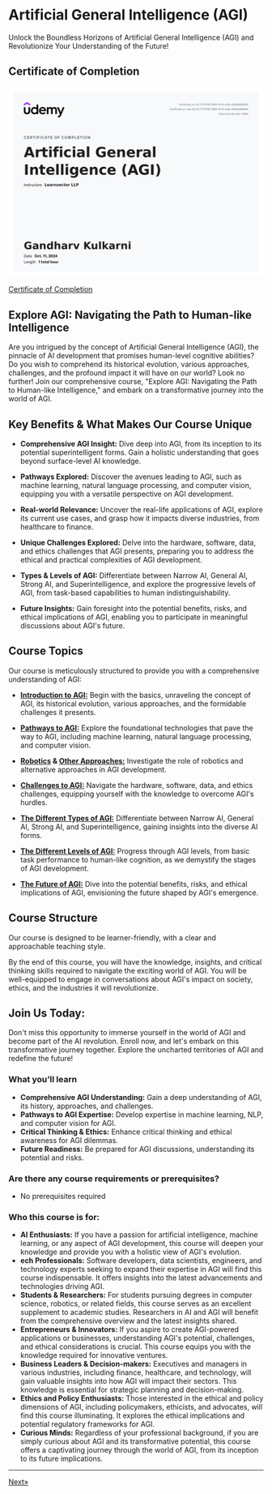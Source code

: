 # Artificial General Intelligence (AGI)

Unlock the Boundless Horizons of Artificial General Intelligence (AGI) and Revolutionize Your Understanding of the Future!

## Certificate of Completion

<img src="Certificate of Completion/Certificate of Completion.jpg">

<a href="Certificate of Completion/" target="_blank">Certificate of Completion</a>

## Explore AGI: Navigating the Path to Human-like Intelligence

Are you intrigued by the concept of Artificial General Intelligence (AGI), the pinnacle of AI development that promises human-level cognitive abilities? Do you wish to comprehend its historical evolution, various approaches, challenges, and the profound impact it will have on our world? Look no further! Join our comprehensive course, "Explore AGI: Navigating the Path to Human-like Intelligence," and embark on a transformative journey into the world of AGI.

## Key Benefits & What Makes Our Course Unique

* **Comprehensive AGI Insight:** Dive deep into AGI, from its inception to its potential superintelligent forms. Gain a holistic understanding that goes beyond surface-level AI knowledge.

* **Pathways Explored:** Discover the avenues leading to AGI, such as machine learning, natural language processing, and computer vision, equipping you with a versatile perspective on AGI development.

* **Real-world Relevance:** Uncover the real-life applications of AGI, explore its current use cases, and grasp how it impacts diverse industries, from healthcare to finance.

* **Unique Challenges Explored:** Delve into the hardware, software, data, and ethics challenges that AGI presents, preparing you to address the ethical and practical complexities of AGI development.

* **Types & Levels of AGI:** Differentiate between Narrow AI, General AI, Strong AI, and Superintelligence, and explore the progressive levels of AGI, from task-based capabilities to human indistinguishability.

* **Future Insights:** Gain foresight into the potential benefits, risks, and ethical implications of AGI, enabling you to participate in meaningful discussions about AGI's future.

## Course Topics

Our course is meticulously structured to provide you with a comprehensive understanding of AGI:

* <b><a href="01. Introduction to AGI/">Introduction to AGI:</a></b> Begin with the basics, unraveling the concept of AGI, its historical evolution, various approaches, and the formidable challenges it presents.

* <b><a href="02. Pathways to AGI/">Pathways to AGI:</a></b> Explore the foundational technologies that pave the way to AGI, including machine learning, natural language processing, and computer vision.

* <b><a href="02. Pathways to AGI/#robotics">Robotics</a> & <a href="02. Pathways to AGI/#other-approaches">Other Approaches:</a></b> Investigate the role of robotics and alternative approaches in AGI development.

* <b><a href="02. Pathways to AGI/#challenges">Challenges to AGI:</a></b> Navigate the hardware, software, data, and ethics challenges, equipping yourself with the knowledge to overcome AGI's hurdles.

* <b><a href="03. The Different Types of AGI/">The Different Types of AGI:</a></b> Differentiate between Narrow AI, General AI, Strong AI, and Superintelligence, gaining insights into the diverse AI forms.

* <b><a href="04. The Different Levels of AGI/">The Different Levels of AGI:</a></b> Progress through AGI levels, from basic task performance to human-like cognition, as we demystify the stages of AGI development.

* <b><a href="05. The Different Applications of AGI/">The Future of AGI:</a></b> Dive into the potential benefits, risks, and ethical implications of AGI, envisioning the future shaped by AGI's emergence.

## Course Structure

Our course is designed to be learner-friendly, with a clear and approachable teaching style.

By the end of this course, you will have the knowledge, insights, and critical thinking skills required to navigate the exciting world of AGI. You will be well-equipped to engage in conversations about AGI's impact on society, ethics, and the industries it will revolutionize.

## Join Us Today:

Don't miss this opportunity to immerse yourself in the world of AGI and become part of the AI revolution. Enroll now, and let's embark on this transformative journey together. Explore the uncharted territories of AGI and redefine the future!

### What you’ll learn

* **Comprehensive AGI Understanding:** Gain a deep understanding of AGI, its history, approaches, and challenges.
* **Pathways to AGI Expertise:** Develop expertise in machine learning, NLP, and computer vision for AGI.
* **Critical Thinking & Ethics:** Enhance critical thinking and ethical awareness for AGI dilemmas.
* **Future Readiness:** Be prepared for AGI discussions, understanding its potential and risks.

### Are there any course requirements or prerequisites?
* No prerequisites required

### Who this course is for:
* **AI Enthusiasts:** If you have a passion for artificial intelligence, machine learning, or any aspect of AGI development, this course will deepen your knowledge and provide you with a holistic view of AGI's evolution.
* **ech Professionals:** Software developers, data scientists, engineers, and technology experts seeking to expand their expertise in AGI will find this course indispensable. It offers insights into the latest advancements and technologies driving AGI.
* **Students & Researchers:** For students pursuing degrees in computer science, robotics, or related fields, this course serves as an excellent supplement to academic studies. Researchers in AI and AGI will benefit from the comprehensive overview and the latest insights shared.
* **Entrepreneurs & Innovators:** If you aspire to create AGI-powered applications or businesses, understanding AGI's potential, challenges, and ethical considerations is crucial. This course equips you with the knowledge required for innovative ventures.
* **Business Leaders & Decision-makers:** Executives and managers in various industries, including finance, healthcare, and technology, will gain valuable insights into how AGI will impact their sectors. This knowledge is essential for strategic planning and decision-making.
* **Ethics and Policy Enthusiasts:** Those interested in the ethical and policy dimensions of AGI, including policymakers, ethicists, and advocates, will find this course illuminating. It explores the ethical implications and potential regulatory frameworks for AGI.
* **Curious Minds:** Regardless of your professional background, if you are simply curious about AGI and its transformative potential, this course offers a captivating journey through the world of AGI, from its inception to its future implications.
<hr>

<a href="01. Introduction to AGI">Next»</a>
